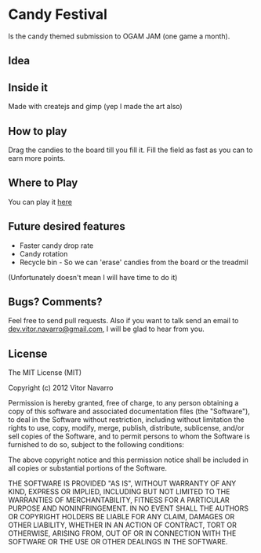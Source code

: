 # Candy Festival

Is the candy themed submission to OGAM JAM (one game a month).

## Idea

## Inside it

Made with createjs and gimp (yep I made the art also) 

## How to play

Drag the candies to the board till you fill it. Fill the field as fast as you can to earn more points.

## Where to Play

You can play it [here](candy-festival.vnavarro.com.br)

## Future desired features 

* Faster candy drop rate
* Candy rotation
* Recycle bin - So we can 'erase' candies from the board or the treadmil

(Unfortunately doesn't mean I will have time to do it)

## Bugs? Comments?

Feel free to send pull requests. Also if you want to talk send an email to dev.vitor.navarro@gmail.com, I will be glad to hear from you.

## License
The MIT License (MIT)

Copyright (c) 2012 Vitor Navarro

Permission is hereby granted, free of charge, to any person obtaining a copy of this software and associated documentation files (the "Software"), to deal in the Software without restriction, including without limitation the rights to use, copy, modify, merge, publish, distribute, sublicense, and/or sell copies of the Software, and to permit persons to whom the Software is furnished to do so, subject to the following conditions:

The above copyright notice and this permission notice shall be included in all copies or substantial portions of the Software.

THE SOFTWARE IS PROVIDED "AS IS", WITHOUT WARRANTY OF ANY KIND, EXPRESS OR IMPLIED, INCLUDING BUT NOT LIMITED TO THE WARRANTIES OF MERCHANTABILITY, FITNESS FOR A PARTICULAR PURPOSE AND NONINFRINGEMENT. IN NO EVENT SHALL THE AUTHORS OR COPYRIGHT HOLDERS BE LIABLE FOR ANY CLAIM, DAMAGES OR OTHER LIABILITY, WHETHER IN AN ACTION OF CONTRACT, TORT OR OTHERWISE, ARISING FROM, OUT OF OR IN CONNECTION WITH THE SOFTWARE OR THE USE OR OTHER DEALINGS IN THE SOFTWARE.

